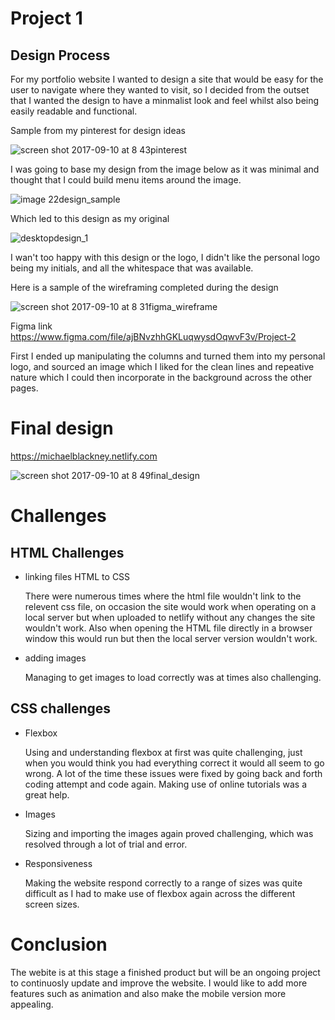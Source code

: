 # Project 1

## Design Process

For my portfolio website I wanted to design a site that would be easy for the user to navigate where they wanted to visit, so I decided from the outset that I wanted the design to have a minmalist look and feel whilst also being easily readable and functional.

Sample from my pinterest for design ideas

![screen shot 2017-09-10 at 8 43pinterest](https://user-images.githubusercontent.com/30610205/30248334-060f18d0-9669-11e7-94c8-a4666f8e9570.png)


I was going to base my design from the image below as it was minimal and thought that I could build menu items around the image.

![image 22design_sample](https://user-images.githubusercontent.com/30610205/30247922-9b26e798-9661-11e7-8c04-19b3d0a62413.png)

Which led to this design as my original

![desktopdesign_1](https://user-images.githubusercontent.com/30610205/30248014-763b548a-9663-11e7-922f-800928bb3b74.png)

I wan't too happy with this design or the logo, I didn't like the personal logo being my initials, and all the whitespace that was available.

Here is a sample of the wireframing completed during the design

![screen shot 2017-09-10 at 8 31figma_wireframe](https://user-images.githubusercontent.com/30610205/30248252-68cd3ddc-9667-11e7-95c4-7f1f75c9be53.png)

Figma link https://www.figma.com/file/ajBNvzhhGKLuqwysdOqwvF3v/Project-2

First I ended up manipulating the columns and turned them into my personal logo, and sourced an image which I liked for the clean lines and repeative nature which I could then incorporate in the background across the other pages.

# Final design

https://michaelblackney.netlify.com

![screen shot 2017-09-10 at 8 49final_design](https://user-images.githubusercontent.com/30610205/30248366-e5091ef0-9669-11e7-993e-be4e4a10f507.png)


# Challenges


## HTML Challenges
- linking files HTML to CSS
  
  There were numerous times where the html file wouldn't link to the relevent css file, on occasion the site would work when operating on a local server but when uploaded to netlify without any changes the site wouldn't work.
  Also when opening the HTML file directly in a browser window this would run but then the local server version wouldn't work.
  
- adding images

  Managing to get images to load correctly was at times also challenging.

## CSS challenges

- Flexbox

  Using and understanding flexbox at first was quite challenging, just when you would think you had everything correct it would all seem to go wrong. A lot of the time these issues were fixed by going back and forth coding attempt and code again. Making use of online tutorials was a great help.

- Images

  Sizing and importing the images again proved challenging, which was resolved through a lot of trial and error.

- Responsiveness

  Making the website respond correctly to a range of sizes was quite difficult as I had to make use of flexbox again across the different screen sizes.

# Conclusion

The webite is at this stage a finished product but will be an ongoing project to continuosly update and improve the website. I would like to add more features such as animation and also make the mobile version more appealing.













